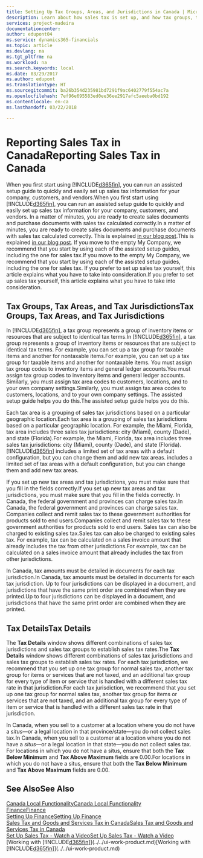 ```yaml
---
title: Setting Up Tax Groups, Areas, and Jurisdictions in Canada | Microsoft Docs
description: Learn about how sales tax is set up, and how tax groups, tax areas (states, counties, cities, and localities), tax jurisdictions, and tax details work.
services: project-madeira
documentationcenter: 
author: edupont04
ms.service: dynamics365-financials
ms.topic: article
ms.devlang: na
ms.tgt_pltfrm: na
ms.workload: na
ms.search.keywords: local
ms.date: 03/29/2017
ms.author: edupont
ms.translationtype: HT
ms.sourcegitcommit: ba26b354d235981bd7291f9ac6402779f554ac7a
ms.openlocfilehash: 7ef96e695583ed0ee36ee2917afc5aeeba0bd192
ms.contentlocale: en-ca
ms.lasthandoff: 03/22/2018

---
```

# <a name="reporting-sales-tax-in-canada"></a><span data-ttu-id="5d774-103">Reporting Sales Tax in Canada</span><span class="sxs-lookup"><span data-stu-id="5d774-103">Reporting Sales Tax in Canada</span></span>
<span data-ttu-id="5d774-104">When you first start using [!INCLUDE[d365fin](../../includes/d365fin_md.md)], you can run an assisted setup guide to quickly and easily set up sales tax information for your company, customers, and vendors.</span><span class="sxs-lookup"><span data-stu-id="5d774-104">When you first start using [!INCLUDE[d365fin](../../includes/d365fin_md.md)], you can run an assisted setup guide to quickly and easily set up sales tax information for your company, customers, and vendors.</span></span> <span data-ttu-id="5d774-105">In a matter of minutes, you are ready to create sales documents and purchase documents with sales tax calculated correctly.</span><span class="sxs-lookup"><span data-stu-id="5d774-105">In a matter of minutes, you are ready to create sales documents and purchase documents with sales tax calculated correctly.</span></span> <span data-ttu-id="5d774-106">This is explained [in our blog post](https://madeira.microsoft.com/blog/sales-tax-setup-made-easy).</span><span class="sxs-lookup"><span data-stu-id="5d774-106">This is explained [in our blog post](https://madeira.microsoft.com/blog/sales-tax-setup-made-easy).</span></span>
<span data-ttu-id="5d774-107">If you move to the empty My Company, we recommend that you start by using each of the assisted setup guides, including the one for sales tax.</span><span class="sxs-lookup"><span data-stu-id="5d774-107">If you move to the empty My Company, we recommend that you start by using each of the assisted setup guides, including the one for sales tax.</span></span> <span data-ttu-id="5d774-108">If you prefer to set up sales tax yourself, this article explains what you have to take into consideration.</span><span class="sxs-lookup"><span data-stu-id="5d774-108">If you prefer to set up sales tax yourself, this article explains what you have to take into consideration.</span></span>  

## <a name="tax-groups-tax-areas-and-tax-jurisdictions"></a><span data-ttu-id="5d774-109">Tax Groups, Tax Areas, and Tax Jurisdictions</span><span class="sxs-lookup"><span data-stu-id="5d774-109">Tax Groups, Tax Areas, and Tax Jurisdictions</span></span>
<span data-ttu-id="5d774-110">In [!INCLUDE[d365fin](../../includes/d365fin_md.md)], a tax group represents a group of inventory items or resources that are subject to identical tax terms.</span><span class="sxs-lookup"><span data-stu-id="5d774-110">In [!INCLUDE[d365fin](../../includes/d365fin_md.md)], a tax group represents a group of inventory items or resources that are subject to identical tax terms.</span></span> <span data-ttu-id="5d774-111">For example, you can set up a tax group for taxable items and another for nontaxable items.</span><span class="sxs-lookup"><span data-stu-id="5d774-111">For example, you can set up a tax group for taxable items and another for nontaxable items.</span></span> <span data-ttu-id="5d774-112">You must assign tax group codes to inventory items and general ledger accounts.</span><span class="sxs-lookup"><span data-stu-id="5d774-112">You must assign tax group codes to inventory items and general ledger accounts.</span></span> <span data-ttu-id="5d774-113">Similarly, you must assign tax area codes to customers, locations, and to your own company settings.</span><span class="sxs-lookup"><span data-stu-id="5d774-113">Similarly, you must assign tax area codes to customers, locations, and to your own company settings.</span></span> <span data-ttu-id="5d774-114">The assisted setup guide helps you do this.</span><span class="sxs-lookup"><span data-stu-id="5d774-114">The assisted setup guide helps you do this.</span></span>  

<span data-ttu-id="5d774-115">Each tax area is a grouping of sales tax jurisdictions based on a particular geographic location.</span><span class="sxs-lookup"><span data-stu-id="5d774-115">Each tax area is a grouping of sales tax jurisdictions based on a particular geographic location.</span></span> <span data-ttu-id="5d774-116">For example, the Miami, Florida, tax area includes three sales tax jurisdictions: city (Miami), county (Dade), and state (Florida).</span><span class="sxs-lookup"><span data-stu-id="5d774-116">For example, the Miami, Florida, tax area includes three sales tax jurisdictions: city (Miami), county (Dade), and state (Florida).</span></span> [!INCLUDE[d365fin](../../includes/d365fin_md.md)]<span data-ttu-id="5d774-117"> includes a limited set of tax areas with a default configuration, but you can change them and add new tax areas.</span><span class="sxs-lookup"><span data-stu-id="5d774-117"> includes a limited set of tax areas with a default configuration, but you can change them and add new tax areas.</span></span>  

<span data-ttu-id="5d774-118">If you set up new tax areas and tax jurisdictions, you must make sure that you fill in the fields correctly.</span><span class="sxs-lookup"><span data-stu-id="5d774-118">If you set up new tax areas and tax jurisdictions, you must make sure that you fill in the fields correctly.</span></span> <span data-ttu-id="5d774-119">In Canada, the federal government and provinces can charge sales tax.</span><span class="sxs-lookup"><span data-stu-id="5d774-119">In Canada, the federal government and provinces can charge sales tax.</span></span> <span data-ttu-id="5d774-120">Companies collect and remit sales tax to these government authorities for products sold to end users.</span><span class="sxs-lookup"><span data-stu-id="5d774-120">Companies collect and remit sales tax to these government authorities for products sold to end users.</span></span> <span data-ttu-id="5d774-121">Sales tax can also be charged to existing sales tax.</span><span class="sxs-lookup"><span data-stu-id="5d774-121">Sales tax can also be charged to existing sales tax.</span></span> <span data-ttu-id="5d774-122">For example, tax can be calculated on a sales invoice amount that already includes the tax from other jurisdictions.</span><span class="sxs-lookup"><span data-stu-id="5d774-122">For example, tax can be calculated on a sales invoice amount that already includes the tax from other jurisdictions.</span></span>  

<span data-ttu-id="5d774-123">In Canada, tax amounts must be detailed in documents for each tax jurisdiction.</span><span class="sxs-lookup"><span data-stu-id="5d774-123">In Canada, tax amounts must be detailed in documents for each tax jurisdiction.</span></span> <span data-ttu-id="5d774-124">Up to four jurisdictions can be displayed in a document, and jurisdictions that have the same print order are combined when they are printed.</span><span class="sxs-lookup"><span data-stu-id="5d774-124">Up to four jurisdictions can be displayed in a document, and jurisdictions that have the same print order are combined when they are printed.</span></span>  

## <a name="tax-details"></a><span data-ttu-id="5d774-125">Tax Details</span><span class="sxs-lookup"><span data-stu-id="5d774-125">Tax Details</span></span>
<span data-ttu-id="5d774-126">The **Tax Details** window shows different combinations of sales tax jurisdictions and sales tax groups to establish sales tax rates.</span><span class="sxs-lookup"><span data-stu-id="5d774-126">The **Tax Details** window shows different combinations of sales tax jurisdictions and sales tax groups to establish sales tax rates.</span></span> <span data-ttu-id="5d774-127">For each tax jurisdiction, we recommend that you set up one tax group for normal sales tax, another tax group for items or services that are not taxed, and an additional tax group for every type of item or service that is handled with a different sales tax rate in that jurisdiction.</span><span class="sxs-lookup"><span data-stu-id="5d774-127">For each tax jurisdiction, we recommend that you set up one tax group for normal sales tax, another tax group for items or services that are not taxed, and an additional tax group for every type of item or service that is handled with a different sales tax rate in that jurisdiction.</span></span>  

<span data-ttu-id="5d774-128">In Canada, when you sell to a customer at a location where you do not have a *situs*—or a legal location in that province/state—you do not collect sales tax.</span><span class="sxs-lookup"><span data-stu-id="5d774-128">In Canada, when you sell to a customer at a location where you do not have a *situs*—or a legal location in that state—you do not collect sales tax.</span></span> <span data-ttu-id="5d774-129">For locations in which you do not have a situs, ensure that both the **Tax Below Minimum** and **Tax Above Maximum** fields are 0.00.</span><span class="sxs-lookup"><span data-stu-id="5d774-129">For locations in which you do not have a situs, ensure that both the **Tax Below Minimum** and **Tax Above Maximum** fields are 0.00.</span></span>  

## <a name="see-also"></a><span data-ttu-id="5d774-130">See Also</span><span class="sxs-lookup"><span data-stu-id="5d774-130">See Also</span></span>
[<span data-ttu-id="5d774-131">Canada Local Functionality</span><span class="sxs-lookup"><span data-stu-id="5d774-131">Canada Local Functionality</span></span>](canada-local-functionality.md)  
[<span data-ttu-id="5d774-132">Finance</span><span class="sxs-lookup"><span data-stu-id="5d774-132">Finance</span></span>](../../finance.md)  
[<span data-ttu-id="5d774-133">Setting Up Finance</span><span class="sxs-lookup"><span data-stu-id="5d774-133">Setting Up Finance</span></span>](../../finance-setup-finance.md)  
[<span data-ttu-id="5d774-134">Sales Tax and Goods and Services Tax in Canada</span><span class="sxs-lookup"><span data-stu-id="5d774-134">Sales Tax and Goods and Services Tax in Canada</span></span>](sales-tax-goods-services.md)  
[<span data-ttu-id="5d774-135">Set Up Sales Tax - Watch a Video</span><span class="sxs-lookup"><span data-stu-id="5d774-135">Set Up Sales Tax - Watch a Video</span></span>](https://www.youtube.com/watch?v=qMs4BoSytN8&index=13&list=PLcakwueIHoT8K1m148oMqo7amR2a7Bz-8)  
<span data-ttu-id="5d774-136">[Working with [!INCLUDE[d365fin](../../includes/d365fin_md.md)]](../../ui-work-product.md)</span><span class="sxs-lookup"><span data-stu-id="5d774-136">[Working with [!INCLUDE[d365fin](../../includes/d365fin_md.md)]](../../ui-work-product.md)</span></span>  

